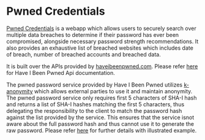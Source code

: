 # Pwned Credentials
[Pwned Credentials](https://pwnedcredentials.herokuapp.com/) is a webapp which allows users to 
securely search over multiple data breaches to determine if their password has ever been 
compromised, alongside necessary password strength recommendations. It also provides an exhaustive 
list of breached websites which includes date of breach, number of breached accounts and breached data.

It is built over the APIs provided by [haveibeenpwned.com](https://haveibeenpwned.com/). 
Please refer [here](https://haveibeenpwned.com/API/v3) for Have I Been Pwned Api documentation.

The pwned password service provided by Have I Been Pwned utilizes 
[k-anonymity](https://en.wikipedia.org/wiki/K-anonymity) which allows external parties to use
it and maintain anonymity. The pwned password service only requires first 5 characters of SHA-I hash 
and returns a list of SHA-I hashes matching the first 5 characters, thus delegating the responsibility
to the client to match the password hash against the list provided by the service. This ensures that 
the service isnot aware about the full password hash and thus cannot use it to generate the raw password.
Please refer [here](https://www.troyhunt.com/ive-just-launched-pwned-passwords-version-2/) for further
details with illustrated example.

